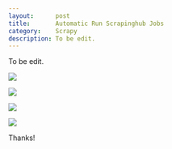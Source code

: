 ```yaml
---
layout:      post
title:       Automatic Run Scrapinghub Jobs
category:    Scrapy
description: To be edit.
---
```


To be edit.  

![]({{site.baseurl}}/assets/img/auto-scrapinghub.png)  

[![]({{site.baseurl}}/assets/img/spider-auto-deploy.png)]({{site.baseurl}}/assets/img/spider-auto-deploy.png)  

![]({{site.baseurl}}/assets/img/travis-ci-cron.png)  

![]({{site.baseurl}}/assets/img/travis-ci-options.png)  

Thanks!  